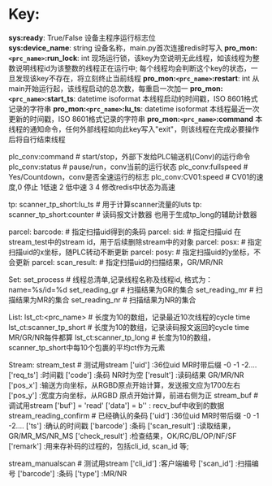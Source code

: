 # Key:

**sys:ready**: True/False
	设备主程序运行标志位  
**sys:device_name**: string
	设备名称，main.py首次连接redis时写入
**pro_mon:`<prc_name>`:run_lock**: int
	现场运行锁，该key为空说明无此线程，如该线程为整数说明线程id为该整数的线程正在运行中;
	每个线程均会判断这个key的状态，一旦发现该key不存在，将立刻终止当前线程
**pro_mon:`<prc_name>`:restart**: int
	从main开始运行起，该线程启动的总次数，每重启一次加一
**pro_mon:`<prc_name>`:start_ts**: datetime isoformat
	本线程启动的时间戳，ISO 8601格式记录的字符串
**pro_mon:`<prc_name>`:lu_ts**: datetime isoformat
	本线程最近一次更新的时间戳，ISO 8601格式记录的字符串
**pro_mon:`<prc_name>`:command**
	本线程的通知命令，任何外部线程如向此key写入"exit"，则该线程在完成必要操作后将自行结束线程

plc_conv:command                # start/stop，外部下发给PLC输送机(Conv)的运行命令
plc_conv:status                    # pause/run，conv当前的运行状态
plc_conv:fullspeed                # Yes/Countdown，conv是否全速运行的标志
plc_conv:CV01:speed                # CV01的速度,0 停止 1低速 2 低中速 3 4 修改redis中状态为高速

tp: scanner_tp_short:lu_ts        # 用于计算scanner流量的luts
tp: scanner_tp_short:counter        # 读码报文计数器 也用于生成tp_long的辅助计数器

parcel: barcode:<uid>            # 指定扫描uid得到的条码
parcel: sid:<uid>                # 指定扫描uid 在stream_test中的stream id，用于后续删除stream中的对象
parcel: posx:<uid>                # 指定扫描uid的x坐标，随PLC转动不断更新
parcel: posy:<uid>                # 指定扫描uid的y坐标，不会更新
parcel: scan_result:<uid>        # 指定扫描uid的扫描结果，GR/MR/NR

Set:
set_process                        # 线程总清单,记录线程名称及线程id, 格式为：name=%s/id=%d
set_reading_gr                    # 扫描结果为GR的集合
set_reading_mr                    # 扫描结果为MR的集合
set_reading_nr                    # 扫描结果为NR的集合

List:
lst_ct:<prc_name>                # 长度为10的数组，记录最近10次线程的cycle time
lst_ct:scanner_tp_short            # 长度为10的数组，记录读码报文返回的cycle time MR/GR/NR每件都算
lst_ct:scanner_tp_long            # 长度为10的数组，scanner_tp_short中每10个包裹的平均ct作为元素

Stream:
stream_test                        # 测试用stream 
                                ['uid']        :36位uid MR时带后缀 -0 -1 -2....
                                ['req_ts']    :时间戳 
                                ['code']    :条码 NR时为空
                                ['result']    :读码结果 GR/MR/NR
                                ['pos_x']    :输送方向坐标，从RGBD原点开始计算，发送报文应为1700左右 
                                ['pos_y']    :宽度方向坐标，从RGBD 原点开始计算，前进右侧为正
stream_buf                        # 调试用stream
                                ['buf'] = 'read'
                                ['data'] = b''    : recv_buf中收到的数据
stream_reading_confirm            # 已经确认的条码 
                                ['uid']        :36位uid MR时带后缀 -0 -1 -2....
                                ['ts']        :确认的时间戳 
                                ['barcode']    :条码
                                ['scan_result']        :读取结果，GR/MR_MS/NR_MS
                                ['check_result']    :检查结果，OK/RC/BL/OP/NF/SF
                                ['remark']            :用来存补码的过程的，包括cli_id, scan_id 等;

stream_manualscan                # 测试用stream 
                                ['cli_id']    :客户端编号
                                ['scan_id']    :扫描编号 
                                ['barcode']    :条码
                                ['type']    :MR/NR